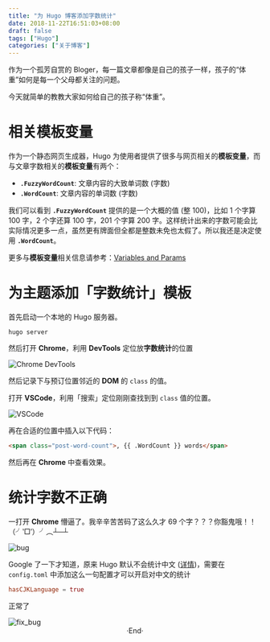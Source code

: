 ```yaml
---
title: "为 Hugo 博客添加字数统计"
date: 2018-11-22T16:51:03+08:00
draft: false
tags: ["Hugo"]
categories: ["关于博客"]
---
```

<!-- 
<img alt="" src="https://mogeko.github.io/images/033/" >
<span class="spoiler" ></span>
&emsp;&emsp;
 -->

作为一个孤芳自赏的 Bloger，每一篇文章都像是自己的孩子一样，孩子的“体重”如何是每一个父母都关注的问题。

今天就简单的教教大家如何给自己的孩子称“体重”。

# 相关模板变量

作为一个静态网页生成器，Hugo 为使用者提供了很多与网页相关的**模板变量**，而与文章字数相关的**模板变量**有两个：

- **`.FuzzyWordCount`**: 文章内容的大致单词数 (字数)
- **`.WordCount`**: 文章内容的单词数 (字数)

我们可以看到 **`.FuzzyWordCount`** 提供的是一个大概的值 (整 100)，比如 1 个字算 100 字，2 个字还算 100 字，201 个字算 200 字。这样统计出来的字数可能会比实际情况更多一点，虽然更有牌面但全都是整数未免也太假了。所以我还是决定使用 **`.WordCount`**。

更多与**模板变量**相关信息请参考：[Variables and Params](https://gohugo.io/variables/)

# 为主题添加「字数统计」模板

首先启动一个本地的 Hugo 服务器。

```shell
hugo server
```

然后打开 **Chrome**，利用 **DevTools** 定位放**字数统计**的位置

<img alt="Chrome DevTools" src="https://mogeko.github.io/images/033/devtools.png" >

然后记录下与预订位置邻近的 **DOM** 的 `class` 的值。

打开 **VSCode**，利用「搜索」定位刚刚查找到到 `class` 值的位置。

<img alt="VSCode" src="https://mogeko.github.io/images/033/vscode.png" >

再在合适的位置中插入以下代码：

```html
<span class="post-word-count">, {{ .WordCount }} words</span>
```

然后再在 **Chrome** 中查看效果。

# 统计字数不正确

一打开 **Chrome** 懵逼了。我辛辛苦苦码了这么久才 69 个字？？？<span class="spoiler" >你豁鬼哦！！（╯‵□′）╯︵┴─┴</span>

<img alt="bug" src="https://mogeko.github.io/images/033/bug.png" >

Google 了一下才知道，原来 Hugo 默认不会统计中文 ([详情](https://github.com/nodejh/hugo-theme-cactus-plus/issues/18))，需要在`config.toml` 中添加这么一句配置才可以开启对中文的统计

```toml
hasCJKLanguage = true
```

正常了

<img alt="fix_bug" src="https://mogeko.github.io/images/033/fix_bug.png" >

<br>

<center>  ·End·  </center>